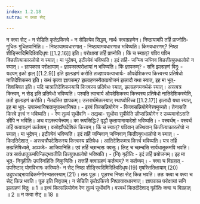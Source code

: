 ```yaml
---
index: 1.2.18
sutra: न क्त्वा सेट्

---
```

न क्त्वा सेट् - न सेडिति कृतेऽकित्त्वे - न सेडित्येव सिद्धम्, नार्थः क्त्वाग्रहणेन। निष्ठायामपि तर्हि प्राप्नोति- गुधितः गुधितवानिति। - निष्ठायामवधारणात् - निष्ठायामवधारणान्न भविष्यति। किमवधारणम्? निष्ठा शीङ्स्विदिमिदिक्ष्विदिधृषः [[1.2.16]] इति। परोक्षायां तर्हि प्राप्नोति। किं च स्यात्? पपिव पपिम क्ङितीत्याकारलोपो न स्यात्। मा भूदेवम्, इटीत्येवं भविष्यति। इदं तर्हि- जग्मिव जघ्निव क्ङितीत्युपधालोपो न स्यात्। - ज्ञापकान्न परोक्षायाम् - ज्ञापकात्परोक्षायां न भविष्यति। किं ज्ञापकम्? - सनि झल्ग्रहणं विदुः - यदयम् इको झल् [[1.2.9]] इति झल्ग्रहणं करोति तज्ज्ञापयत्याचार्यः- औपदेशिकस्य कित्त्वस्य प्रतिषेधो नातिदेशिकस्य इति। कथं कृत्वा ज्ञापकम्? झल्ग्रहणस्यैतत्प्रयोजनं झलादौ यथा स्यात्, इह मा भूत्- शिशयिषत इति। यदि चात्रातिदेशिकस्यापि कित्त्वस्य प्रतिषेधः स्यात्, झल्ग्रहणमनर्थकं स्यात्। अस्त्वत्र कित्त्वम्, न सेड् इति प्रतिषेधो भविष्यति। पश्यति त्वाचार्य औपदेशिकस्य कित्त्वस्य प्रतिषेधो नातिदेशिकस्येति, ततो झल्ग्रहणं करोति। नैतदस्ति ज्ञापकम्। उत्तरार्थमेतत्स्यात् स्थाघ्वोरिच्च [[1.2.17]] झलादौ यथा स्यात्, इह मा भूत्- उपास्थायिषातामुपास्थायिषत। - इत्त्वं कित्सन्नियोगेन - कित्त्वसन्नियोगेनेत्त्वमुच्यते। तेनासति कित्त्वे इत्त्वं न भविष्यति। - रेण तुल्यं सुधीवनि - तद्यथा- सुधीवा सुपीवेति ङीप्सन्नियोगेन र उच्यमानोऽसति ङीपि न भविति। अथ वाऽस्त्वत्रेत्त्वम्। का रूपसिद्धिः? वृद्धौ कृतायामायादेशो भविष्यति। - वस्वर्थम् - वस्वर्थं तर्हि क्त्वाग्रहणं कर्तव्यम्। वसोर्ह्यौपदेशिकं कित्त्वम्। किं च स्यात्? पपिवान् तस्थिवान् कितीत्याकारलोपो न स्यात्। मा भूदेवम्। इटीत्येवं भविष्यति। इदं तर्हि जग्मिवान् जघ्निवान् कितीत्युपधालोपो न स्यात्। - किदतिदेशात् - अस्त्वत्रौपदेशिकस्य कित्त्वस्य प्रतिषेधः। आतिदेशिकमत्र कित्त्वं भविष्यति। यत्र तर्हि तत्प्रतिषिध्यते, अञ्ञ्जेः- आजिवानिति। एवं तर्हि च्छान्दसः क्वसुः। लिट् च च्छन्दसि सार्वधातुकमपि भवति। तत्र सार्वधातुकमपिन्ङिद्भवतीति ङित्युपधालोपो भविष्यति। - (नि) गृहीतिः - इदं तर्हि प्रयोजनम्। इह मा भूत्- निगृहीतिः उपस्निहितिः निकुचितिः। तत्तर्हि क्त्वाग्रहणं कर्तव्यम्? न कर्तव्यम्। - क्त्वा च विग्रहात् - उपरिष्टाद् योगविभागः करिष्यते- न सेट् निष्ठा शीङ्स्विदिमिदिक्ष्विदिधृषः(19) मृषस्तितिक्षायाम् (20) उदुपधाद्भावादिकर्मणोरन्यतरस्याम् (21)। ततः पूङः। पूङश्च निष्ठा सेट् किन्न भवति। ततः क्त्वा च क्त्वा च सेट् किन्न भवति। पूङ इति निवृत्तम्। न सेडिति कृतेऽकित्त्वे निष्ठायावधारणात्। ज्ञापकान्न परोक्षायां सनि झल्ग्रहणं विदुः ॥ 1 ॥ इत्त्वं कित्सन्नियोगेन रेण तुल्यं सुधीवनि। वस्वर्थं कितदीदेशाद् गृहीतिः क्त्वा च विग्रहात् ॥ 2 ॥ न क्त्वा सेट् ॥ 18 ॥